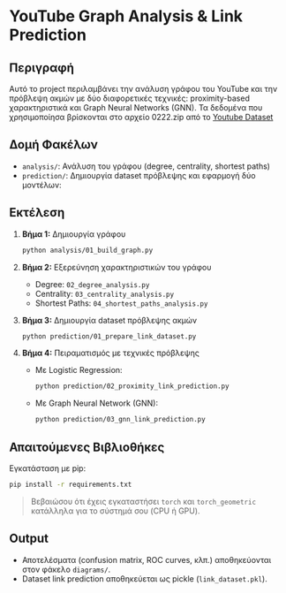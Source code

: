 # YouTube Graph Analysis & Link Prediction

## Περιγραφή
Αυτό το project περιλαμβάνει την ανάλυση γράφου του YouTube και την πρόβλεψη ακμών με δύο διαφορετικές τεχνικές: proximity-based χαρακτηριστικά και Graph Neural Networks (GNN).
Τα δεδομένα που χρησιμοποίησα βρίσκονται στο αρχείο 0222.zip από το [Youtube Dataset](https://netsg.cs.sfu.ca/youtubedata)

## Δομή Φακέλων

- `analysis/`: Ανάλυση του γράφου (degree, centrality, shortest paths)
- `prediction/`: Δημιουργία dataset πρόβλεψης και εφαρμογή δύο μοντέλων:

## Εκτέλεση

1. **Βήμα 1:** Δημιουργία γράφου  
   ```bash
   python analysis/01_build_graph.py
   ```

2. **Βήμα 2:** Εξερεύνηση χαρακτηριστικών του γράφου  
   - Degree: `02_degree_analysis.py`
   - Centrality: `03_centrality_analysis.py`
   - Shortest Paths: `04_shortest_paths_analysis.py`

3. **Βήμα 3:** Δημιουργία dataset πρόβλεψης ακμών  
   ```bash
   python prediction/01_prepare_link_dataset.py
   ```

4. **Βήμα 4:** Πειραματισμός με τεχνικές πρόβλεψης  
   - Με Logistic Regression:  
     ```bash
     python prediction/02_proximity_link_prediction.py
     ```
   - Με Graph Neural Network (GNN):  
     ```bash
     python prediction/03_gnn_link_prediction.py
     ```

## Απαιτούμενες Βιβλιοθήκες

Εγκατάσταση με pip:

```bash
pip install -r requirements.txt
```

> Βεβαιώσου ότι έχεις εγκαταστήσει `torch` και `torch_geometric` κατάλληλα για το σύστημά σου (CPU ή GPU).

## Output

- Αποτελέσματα (confusion matrix, ROC curves, κλπ.) αποθηκεύονται στον φάκελο `diagrams/`.
- Dataset link prediction αποθηκεύεται ως pickle (`link_dataset.pkl`).

